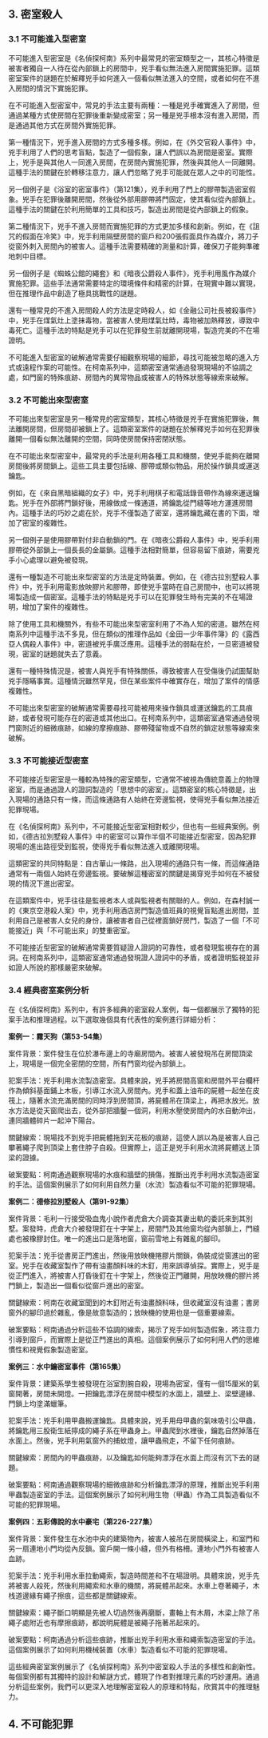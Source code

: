 ## 3. 密室殺人

### 3.1 不可能進入型密室

不可能進入型密室是《名偵探柯南》系列中最常見的密室類型之一，其核心特徵是被害者獨自一人待在從內部鎖上的房間中，兇手看似無法進入房間實施犯罪。這類密室案件的謎題在於解釋兇手如何進入一個看似無法進入的空間，或者如何在不進入房間的情況下實施犯罪。

在不可能進入型密室中，常見的手法主要有兩種：一種是兇手確實進入了房間，但通過某種方式使房間在犯罪後重新變成密室；另一種是兇手根本沒有進入房間，而是通過其他方式在房間外實施犯罪。

第一種情況下，兇手進入房間的方式多種多樣。例如，在《外交官殺人事件》中，兇手利用了人們的思考盲點，製造了一個假象，讓人們誤以為房間是密室。實際上，兇手是與其他人一同進入房間，在房間內實施犯罪，然後與其他人一同離開。這種手法的關鍵在於轉移注意力，讓人們忽略了兇手可能就在眾人之中的可能性。

另一個例子是《浴室的密室事件》（第121集），兇手利用了門上的膠帶製造密室假象。兇手在犯罪後離開房間，然後從外部用膠帶將門固定，使其看似從內部鎖上。這種手法的關鍵在於利用簡單的工具和技巧，製造出房間是從內部鎖上的假象。

第二種情況下，兇手不進入房間而實施犯罪的方式更加多樣和創新。例如，在《詛咒的假面在冷笑》中，兇手利用隔壁房間的窗戶和200張假面具作為媒介，將刀子從窗外刺入房間內的被害人。這種手法需要精確的測量和計算，確保刀子能夠準確地刺中目標。

另一個例子是《蜘蛛公館的繩套》和《暗夜公爵殺人事件》，兇手利用風作為媒介實施犯罪。這些手法通常需要特定的環境條件和精密的計算，在現實中難以實現，但在推理作品中創造了極具挑戰性的謎題。

還有一種常見的不進入房間殺人的方法是定時殺人，如《金融公司社長被殺事件》中，兇手在煤氣灶上塗抹毒物，當被害人使用煤氣灶時，毒物被加熱釋放，導致中毒死亡。這種手法的特點是兇手可以在犯罪發生前就離開現場，製造完美的不在場證明。

不可能進入型密室的破解通常需要仔細觀察現場的細節，尋找可能被忽略的進入方式或遠程作案的可能性。在柯南系列中，這類密室通常通過發現現場的不協調之處，如門窗的特殊痕跡、房間內的異常物品或被害人的特殊狀態等線索來破解。

### 3.2 不可能出來型密室

不可能出來型密室是另一種常見的密室類型，其核心特徵是兇手在實施犯罪後，無法離開房間，但房間卻被鎖上了。這類密室案件的謎題在於解釋兇手如何在犯罪後離開一個看似無法離開的空間，同時使房間保持密閉狀態。

在不可能出來型密室中，最常見的手法是利用各種工具和機關，使兇手能夠在離開房間後將房間鎖上。這些工具主要包括線、膠帶或類似物品，用於操作鎖具或運送鑰匙。

例如，在《來自黑暗組織的女子》中，兇手利用棋子和電話錄音帶作為線來運送鑰匙。兇手在外部將門鎖好後，用線做成一條通道，將鑰匙從門縫等地方運進房間內。這種手法的巧妙之處在於，兇手不僅製造了密室，還將鑰匙藏在書的下面，增加了密室的複雜性。

另一個例子是使用膠帶對付非自動鎖的門。在《暗夜公爵殺人事件》中，兇手利用膠帶從外部鎖上一個長長的金屬鎖。這種手法相對簡單，但容易留下痕跡，需要兇手小心處理以避免被發現。

還有一種製造不可能出來型密室的方法是定時裝置。例如，在《德古拉別墅殺人事件》中，兇手利用電影放映膠片和膠帶，即使兇手當時在自己房間中，也可以將現場製造成一個密室。這種手法的特點是兇手可以在犯罪發生時有完美的不在場證明，增加了案件的複雜性。

除了使用工具和機關外，有些不可能出來型密室利用了不為人知的密道。雖然在柯南系列中這種手法不多見，但在類似的推理作品如《金田一少年事件簿》的《露西亞人偶殺人事件》中，密道被兇手廣泛應用。這種手法的弱點在於，一旦密道被發現，密室的謎題就失去了意義。

還有一種特殊情況是，被害人與兇手有特殊關係，導致被害人在受傷後仍試圖幫助兇手隱瞞事實。這種情況雖然罕見，但在某些案件中確實存在，增加了案件的情感複雜性。

不可能出來型密室的破解通常需要尋找可能被用來操作鎖具或運送鑰匙的工具痕跡，或者發現可能存在的密道或其他出口。在柯南系列中，這類密室通常通過發現門窗附近的細微痕跡，如線的摩擦痕跡、膠帶殘留物或不自然的鎖定狀態等線索來破解。

### 3.3 不可能接近型密室

不可能接近型密室是一種較為特殊的密室類型，它通常不被視為傳統意義上的物理密室，而是通過證人的證詞製造的「思想中的密室」。這類密室的核心特徵是，出入現場的通路只有一條，而這條通路有人始終在旁邊監視，使得兇手看似無法接近犯罪現場。

在《名偵探柯南》系列中，不可能接近型密室相對較少，但也有一些經典案例。例如，《德古拉別墅殺人事件》中的密室可以算作半個不可能接近型密室，因為犯罪現場的進出路徑受到監視，使得兇手看似無法進入或離開現場。

這類密室的共同特點是：自古華山一條路，出入現場的通路只有一條，而這條通路通常有一兩個人始終在旁邊監視。要破解這種密室的關鍵是揭穿兇手如何在不被發現的情況下進出密室。

在這類案件中，兇手往往是監視者本人或與監視者有關聯的人。例如，在森村誠一的《東京空港殺人案》中，兇手利用酒店房門製造值班員的視覺盲點進出房間，並利用自己是被害人女兒的身份，讓被害者自己從裡面鎖好房門，製造了一個「不可能接近」與「不可能出來」的雙重密室。

不可能接近型密室的破解通常需要質疑證人證詞的可靠性，或者發現監視存在的漏洞。在柯南系列中，這類密室通常通過發現證人證詞中的矛盾，或者證明監視並非如證人所說的那樣嚴密來破解。

### 3.4 經典密室案例分析

在《名偵探柯南》系列中，有許多經典的密室殺人案例，每一個都展示了獨特的犯案手法和推理過程。以下選取幾個具有代表性的案例進行詳細分析：

**案例一：霧天狗（第53-54集）**

案件背景：案件發生在位於瀑布邊上的寺廟房間內。被害人被發現吊在房間頂梁上，現場是一個完全密閉的空間，所有門窗均從內部鎖上。

犯案手法：兇手利用水流製造密室。具體來說，兇手將房間高窗和房間外平台欄杆作為傾斜基面鋪上木板，引導江水流入房間內。兇手和蓋上油布的屍體一起坐在皮筏上，隨著水流充滿房間的同時浮到房間頂，將屍體吊在頂梁上，再把水放光。放水方法是從天窗爬出去，從外部把牆鑿一個洞，利用水壓使房間內的水自動沖出，連同牆體碎片一起沖下陽台。

關鍵線索：現場找不到兇手把屍體拖到天花板的痕跡，這使人誤以為是被害人自己攀著繩子爬到頂梁上套住脖子自殺。但實際上，這正是兇手利用水流將屍體送上頂梁的證據。

破案要點：柯南通過觀察現場的水痕和牆壁的損傷，推斷出兇手利用水流製造密室的手法。這個案例展示了如何利用自然力量（水流）製造看似不可能的犯罪現場。

**案例二：德修拉別墅殺人（第91-92集）**

案件背景：毛利一行接受吸血鬼小說作者虎倉大介調查其妻出軌的委託來到其別墅。案發時，虎倉大介被發現釘在十字架上，房間門及其他窗均從內部鎖上，門縫處也被橡膠封住。唯一的進出口是落地窗，窗前雪地上有雜亂的腳印。

犯案手法：兇手從書房正門進出，然後用放映機捲膠片關鎖，偽裝成從窗進出的密室。兇手在收藏室製作了帶有油畫顏料味的木釘，用來誤導偵探。實際上，兇手是從正門進入，將被害人打昏後釘在十字架上，然後從正門離開，用放映機的膠片將門鎖上，製造出一個看似從窗戶進出的密室。

關鍵線索：柯南在收藏室聞到的木釘附近有油畫顏料味，但收藏室沒有油畫；書房窗外的腳印過於雜亂，像是故意製造的；放映機的使用也是一個重要線索。

破案要點：柯南通過分析這些不協調的線索，揭示了兇手如何製造假象，將注意力引導到窗戶，而實際上是從正門進出的真相。這個案例展示了如何利用人們的思維慣性和視覺假象製造密室。

**案例三：水中鑰密室事件（第165集）**

案件背景：建築系學生被發現在浴室割腕自殺，現場為密室，僅有一個15厘米的氣窗開著，房間未開燈。一把鑰匙漂浮在房間中模型的水面上，牆壁上、梁壁邊緣、門鎖上均塗滿蠟筆。

犯案手法：兇手利用甲蟲搬運鑰匙。具體來說，兇手用母甲蟲的氣味吸引公甲蟲，將鑰匙用三股衛生紙擰成的繩子系在甲蟲身上。甲蟲爬到水裡後，鑰匙自然掉落在水面上。然後，兇手利用氣窗外的捕蚊燈，讓甲蟲飛走，不留下任何痕跡。

關鍵線索：房間內的甲蟲痕跡，以及鑰匙如何能夠漂浮在水面上而沒有沉下去的謎題。

破案要點：柯南通過觀察現場的細微痕跡和分析鑰匙漂浮的原理，推斷出兇手利用甲蟲製造密室的手法。這個案例展示了如何利用生物（甲蟲）作為工具製造看似不可能的犯罪現場。

**案例四：五彩傳說的水中豪宅（第226-227集）**

案件背景：案件發生在水池中央的建築物內，被害人被吊在房間橫梁上，和室門和另一扇連地小門均從內反鎖。窗戶開一條小縫，但外有格柵。連地小門外有被害人血跡。

犯案手法：兇手利用水車拉動繩索，製造時間差和不在場證明。具體來說，兇手先將被害人殺死，然後利用繩索和水車的機關，將屍體吊起來。水車上卷著繩子，木栈道邊緣有繩子擦痕，這些都是關鍵線索。

關鍵線索：繩子斷口明顯是先被人切過然後再磨斷，畫軸上有木屑，木梁上除了吊繩子處附近也有摩擦痕跡，都說明屍體是被繩子拖著吊起來的。

破案要點：柯南通過分析這些痕跡，推斷出兇手利用水車和繩索製造密室的手法。這個案例展示了如何利用機械裝置（水車）製造看似不可能的犯罪現場。

這些經典密室案例展示了《名偵探柯南》系列中密室殺人手法的多樣性和創新性。每個案例都有其獨特的設計和解謎方式，體現了作者對推理元素的巧妙運用。通過分析這些案例，我們可以更深入地理解密室殺人的原理和特點，欣賞其中的推理魅力。

## 4. 不可能犯罪
